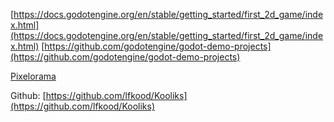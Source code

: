 

[https://docs.godotengine.org/en/stable/getting_started/first_2d_game/index.html](https://docs.godotengine.org/en/stable/getting_started/first_2d_game/index.html)
[https://github.com/godotengine/godot-demo-projects](https://github.com/godotengine/godot-demo-projects)


[Pixelorama](https://github.com/Orama-Interactive/Pixelorama)

Github: [https://github.com/lfkood/Kooliks](https://github.com/lfkood/Kooliks)
